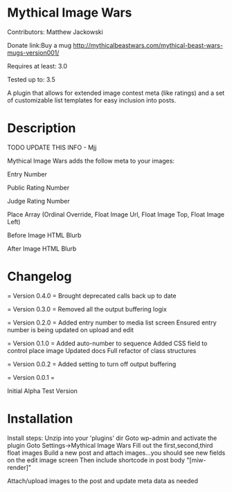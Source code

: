 Mythical Image Wars
===================
Contributors: Matthew Jackowski

Donate link:Buy a mug http://mythicalbeastwars.com/mythical-beast-wars-mugs-version001/

Requires at least: 3.0

Tested up to: 3.5


A plugin that allows for extended image contest meta (like ratings) and a set of customizable list templates for easy inclusion into posts.


Description
===========
TODO UPDATE THIS INFO - Mjj

Mythical Image Wars adds the follow meta to your images:

Entry Number

Public Rating Number

Judge Rating Number

Place Array (Ordinal Override, Float Image Url, Float Image Top, Float Image Left)

Before Image HTML Blurb

After Image HTML Blurb

Changelog
=========
= Version 0.4.0 =
Brought deprecated calls back up to date

= Version 0.3.0 =
Removed all the output buffering logix

= Version 0.2.0 =
Added entry number to media list screen
Ensured entry number is being updated on upload and edit

= Version 0.1.0 =
Added auto-number to sequence
Added CSS field to control place image
Updated docs
Full refactor of class structures

= Version 0.0.2 =
Added setting to turn off output buffering

= Version 0.0.1 = 

Initial Alpha Test Version

Installation
============
Install steps:
Unzip into your 'plugins' dir
Goto wp-admin and activate the plugin
Goto Settings->Mythical Image Wars
Fill out the first,second,third float images
Build a new post and attach images...you should see new fields on the edit image screen
Then include shortcode in post body "[miw-render]"

Attach/upload images to the post and update meta data as needed
